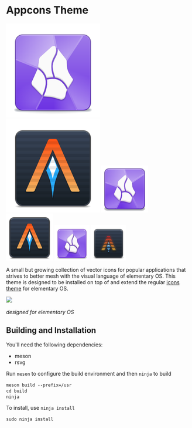 # Appcons Theme

![Obsidian App Icon 128](./apps/128/obsidian.svg)
![Alacritty App Icon 128](./apps/128/com.alacritty.Alacritty.svg)
![Obsidian App Icon 64](./apps/64/obsidian.svg)
![Alacritty App Icon 64](./apps/64/com.alacritty.Alacritty.svg)
![Obsidian App Icon 48](./apps/48/obsidian.svg)
![Alacritty App Icon 48](./apps/48/com.alacritty.Alacritty.svg)

A small but growing collection of vector icons for popular applications that strives to better mesh with the visual language of elementary OS.
This theme is designed to be installed on top of and extend the regular [icons theme](https://github.com/elementary/icons) for elementary OS.


<img src="https://github.com/wpkelso/appcons/assets/11094688/5c8fb765-61c3-4f79-a33d-46b5bd59c480" width="200">

_designed for elementary OS_

## Building and Installation

You'll need the following dependencies:

* meson
* rsvg

Run `meson` to configure the build environment and then `ninja` to build

    meson build --prefix=/usr
    cd build
    ninja

To install, use `ninja install`

    sudo ninja install
